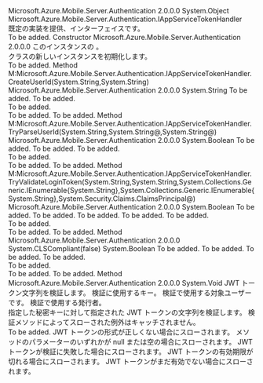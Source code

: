 <Type Name="AppServiceTokenHandler" FullName="Microsoft.Azure.Mobile.Server.Authentication.AppServiceTokenHandler">
  <TypeSignature Language="C#" Value="public class AppServiceTokenHandler : Microsoft.Azure.Mobile.Server.Authentication.IAppServiceTokenHandler" />
  <TypeSignature Language="ILAsm" Value=".class public auto ansi beforefieldinit AppServiceTokenHandler extends System.Object implements class Microsoft.Azure.Mobile.Server.Authentication.IAppServiceTokenHandler" />
  <TypeSignature Language="DocId" Value="T:Microsoft.Azure.Mobile.Server.Authentication.AppServiceTokenHandler" />
  <TypeSignature Language="VB.NET" Value="Public Class AppServiceTokenHandler&#xA;Implements IAppServiceTokenHandler" />
  <TypeSignature Language="F#" Value="type AppServiceTokenHandler = class&#xA;    interface IAppServiceTokenHandler" />
  <AssemblyInfo>
    <AssemblyName>Microsoft.Azure.Mobile.Server.Authentication</AssemblyName>
    <AssemblyVersion>2.0.0.0</AssemblyVersion>
  </AssemblyInfo>
  <Base>
    <BaseTypeName>System.Object</BaseTypeName>
  </Base>
  <Interfaces>
    <Interface>
      <InterfaceName>Microsoft.Azure.Mobile.Server.Authentication.IAppServiceTokenHandler</InterfaceName>
    </Interface>
  </Interfaces>
  <Docs>
    <summary>
            既定の実装を提供、<see cref="T:Microsoft.Azure.Mobile.Server.Authentication.IAppServiceTokenHandler" />インターフェイスです。
            </summary>
    <remarks>To be added.</remarks>
  </Docs>
  <Members>
    <Member MemberName=".ctor">
      <MemberSignature Language="C#" Value="public AppServiceTokenHandler (System.Web.Http.HttpConfiguration config);" />
      <MemberSignature Language="ILAsm" Value=".method public hidebysig specialname rtspecialname instance void .ctor(class System.Web.Http.HttpConfiguration config) cil managed" />
      <MemberSignature Language="DocId" Value="M:Microsoft.Azure.Mobile.Server.Authentication.AppServiceTokenHandler.#ctor(System.Web.Http.HttpConfiguration)" />
      <MemberSignature Language="VB.NET" Value="Public Sub New (config As HttpConfiguration)" />
      <MemberSignature Language="F#" Value="new Microsoft.Azure.Mobile.Server.Authentication.AppServiceTokenHandler : System.Web.Http.HttpConfiguration -&gt; Microsoft.Azure.Mobile.Server.Authentication.AppServiceTokenHandler" Usage="new Microsoft.Azure.Mobile.Server.Authentication.AppServiceTokenHandler config" />
      <MemberType>Constructor</MemberType>
      <AssemblyInfo>
        <AssemblyName>Microsoft.Azure.Mobile.Server.Authentication</AssemblyName>
        <AssemblyVersion>2.0.0.0</AssemblyVersion>
      </AssemblyInfo>
      <Parameters>
        <Parameter Name="config" Type="System.Web.Http.HttpConfiguration" />
      </Parameters>
      <Docs>
        <param name="config">このインスタンスの <see cref="T:System.Web.Http.HttpConfiguration" />。</param>
        <summary>
            <see cref="T:Microsoft.Azure.Mobile.Server.Authentication.AppServiceTokenHandler" /> クラスの新しいインスタンスを初期化します。
            </summary>
        <remarks>To be added.</remarks>
      </Docs>
    </Member>
    <Member MemberName="CreateUserId">
      <MemberSignature Language="C#" Value="public virtual string CreateUserId (string providerName, string providerUserId);" />
      <MemberSignature Language="ILAsm" Value=".method public hidebysig newslot virtual instance string CreateUserId(string providerName, string providerUserId) cil managed" />
      <MemberSignature Language="DocId" Value="M:Microsoft.Azure.Mobile.Server.Authentication.AppServiceTokenHandler.CreateUserId(System.String,System.String)" />
      <MemberSignature Language="VB.NET" Value="Public Overridable Function CreateUserId (providerName As String, providerUserId As String) As String" />
      <MemberSignature Language="F#" Value="abstract member CreateUserId : string * string -&gt; string&#xA;override this.CreateUserId : string * string -&gt; string" Usage="appServiceTokenHandler.CreateUserId (providerName, providerUserId)" />
      <MemberType>Method</MemberType>
      <Implements>
        <InterfaceMember>M:Microsoft.Azure.Mobile.Server.Authentication.IAppServiceTokenHandler.CreateUserId(System.String,System.String)</InterfaceMember>
      </Implements>
      <AssemblyInfo>
        <AssemblyName>Microsoft.Azure.Mobile.Server.Authentication</AssemblyName>
        <AssemblyVersion>2.0.0.0</AssemblyVersion>
      </AssemblyInfo>
      <ReturnValue>
        <ReturnType>System.String</ReturnType>
      </ReturnValue>
      <Parameters>
        <Parameter Name="providerName" Type="System.String" />
        <Parameter Name="providerUserId" Type="System.String" />
      </Parameters>
      <Docs>
        <param name="providerName">To be added.</param>
        <param name="providerUserId">To be added.</param>
        <summary>To be added.</summary>
        <returns>To be added.</returns>
        <remarks>To be added.</remarks>
        <inheritdoc />
      </Docs>
    </Member>
    <Member MemberName="TryParseUserId">
      <MemberSignature Language="C#" Value="public virtual bool TryParseUserId (string userId, out string providerName, out string providerUserId);" />
      <MemberSignature Language="ILAsm" Value=".method public hidebysig newslot virtual instance bool TryParseUserId(string userId, [out] string&amp; providerName, [out] string&amp; providerUserId) cil managed" />
      <MemberSignature Language="DocId" Value="M:Microsoft.Azure.Mobile.Server.Authentication.AppServiceTokenHandler.TryParseUserId(System.String,System.String@,System.String@)" />
      <MemberSignature Language="VB.NET" Value="Public Overridable Function TryParseUserId (userId As String, ByRef providerName As String, ByRef providerUserId As String) As Boolean" />
      <MemberSignature Language="F#" Value="abstract member TryParseUserId : string *  *  -&gt; bool&#xA;override this.TryParseUserId : string *  *  -&gt; bool" Usage="appServiceTokenHandler.TryParseUserId (userId, providerName, providerUserId)" />
      <MemberType>Method</MemberType>
      <Implements>
        <InterfaceMember>M:Microsoft.Azure.Mobile.Server.Authentication.IAppServiceTokenHandler.TryParseUserId(System.String,System.String@,System.String@)</InterfaceMember>
      </Implements>
      <AssemblyInfo>
        <AssemblyName>Microsoft.Azure.Mobile.Server.Authentication</AssemblyName>
        <AssemblyVersion>2.0.0.0</AssemblyVersion>
      </AssemblyInfo>
      <ReturnValue>
        <ReturnType>System.Boolean</ReturnType>
      </ReturnValue>
      <Parameters>
        <Parameter Name="userId" Type="System.String" />
        <Parameter Name="providerName" Type="System.String&amp;" RefType="out" />
        <Parameter Name="providerUserId" Type="System.String&amp;" RefType="out" />
      </Parameters>
      <Docs>
        <param name="userId">To be added.</param>
        <param name="providerName">To be added.</param>
        <param name="providerUserId">To be added.</param>
        <summary>To be added.</summary>
        <returns>To be added.</returns>
        <remarks>To be added.</remarks>
        <inheritdoc />
      </Docs>
    </Member>
    <Member MemberName="TryValidateLoginToken">
      <MemberSignature Language="C#" Value="public virtual bool TryValidateLoginToken (string token, string signingKey, System.Collections.Generic.IEnumerable&lt;string&gt; validAudiences, System.Collections.Generic.IEnumerable&lt;string&gt; validIssuers, out System.Security.Claims.ClaimsPrincipal claimsPrincipal);" />
      <MemberSignature Language="ILAsm" Value=".method public hidebysig newslot virtual instance bool TryValidateLoginToken(string token, string signingKey, class System.Collections.Generic.IEnumerable`1&lt;string&gt; validAudiences, class System.Collections.Generic.IEnumerable`1&lt;string&gt; validIssuers, [out] class System.Security.Claims.ClaimsPrincipal&amp; claimsPrincipal) cil managed" />
      <MemberSignature Language="DocId" Value="M:Microsoft.Azure.Mobile.Server.Authentication.AppServiceTokenHandler.TryValidateLoginToken(System.String,System.String,System.Collections.Generic.IEnumerable{System.String},System.Collections.Generic.IEnumerable{System.String},System.Security.Claims.ClaimsPrincipal@)" />
      <MemberSignature Language="VB.NET" Value="Public Overridable Function TryValidateLoginToken (token As String, signingKey As String, validAudiences As IEnumerable(Of String), validIssuers As IEnumerable(Of String), ByRef claimsPrincipal As ClaimsPrincipal) As Boolean" />
      <MemberSignature Language="F#" Value="abstract member TryValidateLoginToken : string * string * seq&lt;string&gt; * seq&lt;string&gt; *  -&gt; bool&#xA;override this.TryValidateLoginToken : string * string * seq&lt;string&gt; * seq&lt;string&gt; *  -&gt; bool" Usage="appServiceTokenHandler.TryValidateLoginToken (token, signingKey, validAudiences, validIssuers, claimsPrincipal)" />
      <MemberType>Method</MemberType>
      <Implements>
        <InterfaceMember>M:Microsoft.Azure.Mobile.Server.Authentication.IAppServiceTokenHandler.TryValidateLoginToken(System.String,System.String,System.Collections.Generic.IEnumerable{System.String},System.Collections.Generic.IEnumerable{System.String},System.Security.Claims.ClaimsPrincipal@)</InterfaceMember>
      </Implements>
      <AssemblyInfo>
        <AssemblyName>Microsoft.Azure.Mobile.Server.Authentication</AssemblyName>
        <AssemblyVersion>2.0.0.0</AssemblyVersion>
      </AssemblyInfo>
      <ReturnValue>
        <ReturnType>System.Boolean</ReturnType>
      </ReturnValue>
      <Parameters>
        <Parameter Name="token" Type="System.String" />
        <Parameter Name="signingKey" Type="System.String" />
        <Parameter Name="validAudiences" Type="System.Collections.Generic.IEnumerable&lt;System.String&gt;" />
        <Parameter Name="validIssuers" Type="System.Collections.Generic.IEnumerable&lt;System.String&gt;" />
        <Parameter Name="claimsPrincipal" Type="System.Security.Claims.ClaimsPrincipal&amp;" RefType="out" />
      </Parameters>
      <Docs>
        <param name="token">To be added.</param>
        <param name="signingKey">To be added.</param>
        <param name="validAudiences">To be added.</param>
        <param name="validIssuers">To be added.</param>
        <param name="claimsPrincipal">To be added.</param>
        <summary>To be added.</summary>
        <returns>To be added.</returns>
        <remarks>To be added.</remarks>
        <inheritdoc />
      </Docs>
    </Member>
    <Member MemberName="TryValidateToken">
      <MemberSignature Language="C#" Value="public static bool TryValidateToken (System.IdentityModel.Tokens.TokenValidationParameters validationParameters, string tokenValue, string secretKey, out System.Security.Claims.ClaimsPrincipal claimsPrincipal);" />
      <MemberSignature Language="ILAsm" Value=".method public static hidebysig bool TryValidateToken(class System.IdentityModel.Tokens.TokenValidationParameters validationParameters, string tokenValue, string secretKey, [out] class System.Security.Claims.ClaimsPrincipal&amp; claimsPrincipal) cil managed" />
      <MemberSignature Language="DocId" Value="M:Microsoft.Azure.Mobile.Server.Authentication.AppServiceTokenHandler.TryValidateToken(System.IdentityModel.Tokens.TokenValidationParameters,System.String,System.String,System.Security.Claims.ClaimsPrincipal@)" />
      <MemberSignature Language="VB.NET" Value="Public Shared Function TryValidateToken (validationParameters As TokenValidationParameters, tokenValue As String, secretKey As String, ByRef claimsPrincipal As ClaimsPrincipal) As Boolean" />
      <MemberSignature Language="F#" Value="static member TryValidateToken : System.IdentityModel.Tokens.TokenValidationParameters * string * string *  -&gt; bool" Usage="Microsoft.Azure.Mobile.Server.Authentication.AppServiceTokenHandler.TryValidateToken (validationParameters, tokenValue, secretKey, claimsPrincipal)" />
      <MemberType>Method</MemberType>
      <AssemblyInfo>
        <AssemblyName>Microsoft.Azure.Mobile.Server.Authentication</AssemblyName>
        <AssemblyVersion>2.0.0.0</AssemblyVersion>
      </AssemblyInfo>
      <Attributes>
        <Attribute>
          <AttributeName>System.CLSCompliant(false)</AttributeName>
        </Attribute>
      </Attributes>
      <ReturnValue>
        <ReturnType>System.Boolean</ReturnType>
      </ReturnValue>
      <Parameters>
        <Parameter Name="validationParameters" Type="System.IdentityModel.Tokens.TokenValidationParameters" />
        <Parameter Name="tokenValue" Type="System.String" />
        <Parameter Name="secretKey" Type="System.String" />
        <Parameter Name="claimsPrincipal" Type="System.Security.Claims.ClaimsPrincipal&amp;" RefType="out" />
      </Parameters>
      <Docs>
        <param name="validationParameters">To be added.</param>
        <param name="tokenValue">To be added.</param>
        <param name="secretKey">To be added.</param>
        <param name="claimsPrincipal">To be added.</param>
        <summary>To be added.</summary>
        <returns>To be added.</returns>
        <remarks>To be added.</remarks>
      </Docs>
    </Member>
    <Member MemberName="ValidateToken">
      <MemberSignature Language="C#" Value="public static void ValidateToken (string token, string secretKey, string audience, string issuer);" />
      <MemberSignature Language="ILAsm" Value=".method public static hidebysig void ValidateToken(string token, string secretKey, string audience, string issuer) cil managed" />
      <MemberSignature Language="DocId" Value="M:Microsoft.Azure.Mobile.Server.Authentication.AppServiceTokenHandler.ValidateToken(System.String,System.String,System.String,System.String)" />
      <MemberSignature Language="VB.NET" Value="Public Shared Sub ValidateToken (token As String, secretKey As String, audience As String, issuer As String)" />
      <MemberSignature Language="F#" Value="static member ValidateToken : string * string * string * string -&gt; unit" Usage="Microsoft.Azure.Mobile.Server.Authentication.AppServiceTokenHandler.ValidateToken (token, secretKey, audience, issuer)" />
      <MemberType>Method</MemberType>
      <AssemblyInfo>
        <AssemblyName>Microsoft.Azure.Mobile.Server.Authentication</AssemblyName>
        <AssemblyVersion>2.0.0.0</AssemblyVersion>
      </AssemblyInfo>
      <ReturnValue>
        <ReturnType>System.Void</ReturnType>
      </ReturnValue>
      <Parameters>
        <Parameter Name="token" Type="System.String" />
        <Parameter Name="secretKey" Type="System.String" />
        <Parameter Name="audience" Type="System.String" />
        <Parameter Name="issuer" Type="System.String" />
      </Parameters>
      <Docs>
        <param name="token">JWT トークン文字列を検証します。</param>
        <param name="secretKey">検証に使用するキー。</param>
        <param name="audience">検証で使用する対象ユーザーです。</param>
        <param name="issuer">検証で使用する発行者。</param>
        <summary>
            指定した秘密キーに対して指定された JWT トークンの文字列を検証します。 検証メソッドによってスローされた例外はキャッチされません。
            </summary>
        <remarks>To be added.</remarks>
        <exception cref="T:System.ArgumentException">JWT トークンの形式が正しくない場合にスローされます。</exception>
        <exception cref="T:System.ArgumentNullException">メソッドのパラメーターのいずれかが null または空の場合にスローされます。</exception>
        <exception cref="T:System.IdentityModel.Tokens.SecurityTokenValidationException">JWT トークンが検証に失敗した場合にスローされます。</exception>
        <exception cref="T:System.IdentityModel.Tokens.SecurityTokenExpiredException">JWT トークンの有効期限が切れる場合にスローされます。</exception>
        <exception cref="T:System.IdentityModel.Tokens.SecurityTokenNotYetValidException">JWT トークンがまだ有効でない場合にスローされます。</exception>
      </Docs>
    </Member>
  </Members>
</Type>